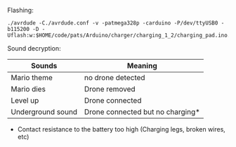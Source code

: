Flashing:

    ./avrdude -C./avrdude.conf -v -patmega328p -carduino -P/dev/ttyUSB0 -b115200 -D -Uflash:w:$HOME/code/pats/Arduino/charger/charging_1_2/charging_pad.ino.eightanaloginputs.hex:i

Sound decryption:

| Sounds            | Meaning                          |
|-------------------|----------------------------------|
| Mario theme       | no drone detected                |
| Mario dies        | Drone removed                    |
| Level up          | Drone connected                  |
| Underground sound | Drone connected but no charging* |

 * Contact resistance to the battery too high (Charging legs, broken wires, etc)
